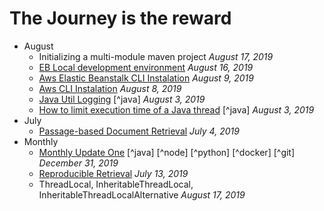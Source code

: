 # The Journey is the reward


- August
    - Initializing a multi-module maven project _August 17, 2019_
    - [EB Local development environment](#eb-local-development-environment) _August 16, 2019_
    - [Aws Elastic Beanstalk CLI Instalation](#aws-elastic-beanstalk-cli-instalation) _August 9, 2019_
    - [Aws CLI Instalation](#aws-cli-installation) _August 8, 2019_
    - [Java Util Logging](#java-util-logging) [^java] _August 3, 2019_
    - [How to limit execution time of a Java thread](#how-to-limit-execution-time-of-a-java-thread "Java thread with timeout") [^java] _August 3, 2019_
- July
    - [Passage-based Document Retrieval](#passage-based-document-retrieval "Passage Relevance" ) _July 4, 2019_ 
- Monthly
    - [Monthly Update One](#monthly-update-one)  [^java] [^node] [^python] [^docker] [^git] _December 31, 2019_
    - [Reproducible Retrieval](#july-13 "Reproducible Experiment") _July 13, 2019_   
    - ThreadLocal, InheritableThreadLocal, InheritableThreadLocalAlternative _August 17, 2019_


